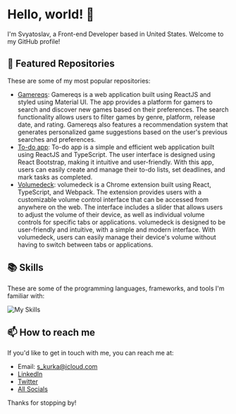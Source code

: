 # Hello, world! 👋

I'm Svyatoslav, a Front-end Developer based in United States. Welcome to my GitHub profile!

## 🌟 Featured Repositories

These are some of my most popular repositories:

- [Gamereqs](https://github.com/kitaiv/gamereqs): Gamereqs is a web application built using ReactJS and styled using Material UI. The app provides a platform for gamers to search and discover new games based on their preferences. The search functionality allows users to filter games by genre, platform, release date, and rating. Gamereqs also features a recommendation system that generates personalized game suggestions based on the user's previous searches and preferences.
- [To-do app](https://github.com/kitaiv/todo-app): To-do app is a simple and efficient web application built using ReactJS and TypeScript. The user interface is designed using React Bootstrap, making it intuitive and user-friendly. With this app, users can easily create and manage their to-do lists, set deadlines, and mark tasks as completed. 
- [Volumedeck](https://github.com/kitaiv/volumedeck): volumedeck is a Chrome extension built using React, TypeScript, and Webpack. The extension provides users with a customizable volume control interface that can be accessed from anywhere on the web. The interface includes a slider that allows users to adjust the volume of their device, as well as individual volume controls for specific tabs or applications. volumedeck is designed to be user-friendly and intuitive, with a simple and modern interface. With volumedeck, users can easily manage their device's volume without having to switch between tabs or applications.

## 📚 Skills

These are some of the programming languages, frameworks, and tools I'm familiar with:

![My Skills](https://skillicons.dev/icons?i=js,typescript,html,css,react,redux,graphql,git,materialui,tailwind,bootstrap,figma,babel,bootstrap,docker,firebase,github,gitlab,jquery,nodejs,npm,php,postman,sass,stackoverflow,sublime,ts,vscode,webstorm,webpack,yarn,idea,wordpress) 

## 📫 How to reach me

If you'd like to get in touch with me, you can reach me at:

- Email: s_kurka@icloud.com
- [LinkedIn](https://www.linkedin.com/in/svyatoslavkurka/)
- [Twitter](https://twitter.com/svyatos_dev)
- [All Socials](bio.link/sviatosl0o)

Thanks for stopping by!
